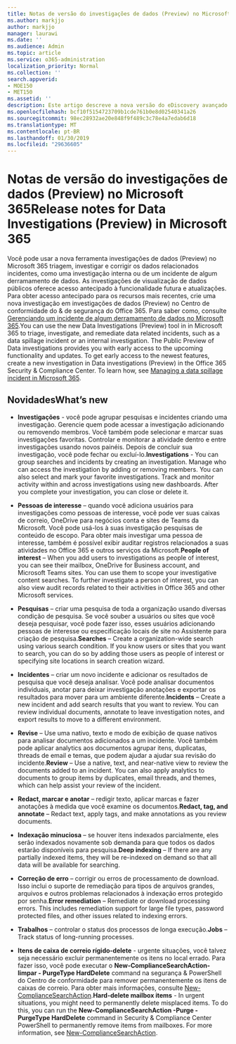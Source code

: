 ```yaml
---
title: Notas de versão do investigações de dados (Preview) no Microsoft 365
ms.author: markjjo
author: markjjo
manager: laurawi
ms.date: ''
ms.audience: Admin
ms.topic: article
ms.service: o365-administration
localization_priority: Normal
ms.collection: ''
search.appverid:
- MOE150
- MET150
ms.assetid: ''
description: Este artigo descreve a nova versão do eDiscovery avançado (Preview) no Microsoft 365.
ms.openlocfilehash: bcf10f5154723709b1cde761b0e8d02540341a26
ms.sourcegitcommit: 98ec28932ae20e848f9f489c3c78e4a7edab6d18
ms.translationtype: MT
ms.contentlocale: pt-BR
ms.lasthandoff: 01/30/2019
ms.locfileid: "29636605"
---
```

# <a name="release-notes-for-data-investigations-preview-in-microsoft-365"></a><span data-ttu-id="66996-103">Notas de versão do investigações de dados (Preview) no Microsoft 365</span><span class="sxs-lookup"><span data-stu-id="66996-103">Release notes for Data Investigations (Preview) in Microsoft 365</span></span>

<span data-ttu-id="66996-p101">Você pode usar a nova ferramenta investigações de dados (Preview) no Microsoft 365 triagem, investigar e corrigir os dados relacionados incidentes, como uma investigação interna ou de um incidente de algum derramamento de dados. As investigações de visualização de dados públicos oferece acesso antecipado à funcionalidade futura e atualizações. Para obter acesso antecipado para os recursos mais recentes, crie uma nova investigação em investigações de dados (Preview) no Centro de conformidade do & de segurança do Office 365. Para saber como, consulte [Gerenciando um incidente de algum derramamento de dados no Microsoft 365](manage-data-spillage-incidents.md).</span><span class="sxs-lookup"><span data-stu-id="66996-p101">You can use the new Data Investigations (Preview) tool in in Microsoft 365 to triage, investigate, and remediate data related incidents, such as a data spillage incident or an internal investigation. The Public Preview of Data investigations provides you with early access to the upcoming functionality and updates. To get early access to the newest features, create a new investigation in Data investigations (Preview) in the Office 365 Security & Compliance Center. To learn how, see [Managing a data spillage incident in Microsoft 365](manage-data-spillage-incidents.md).</span></span>

## <a name="whats-new"></a><span data-ttu-id="66996-108">Novidades</span><span class="sxs-lookup"><span data-stu-id="66996-108">What’s new</span></span> 

- <span data-ttu-id="66996-p102">**Investigações** - você pode agrupar pesquisas e incidentes criando uma investigação. Gerencie quem pode acessar a investigação adicionando ou removendo membros.  Você também pode selecionar e marcar suas investigações favoritas. Controlar e monitorar a atividade dentro e entre investigações usando novos painéis. Depois de concluir sua investigação, você pode fechar ou excluí-lo.</span><span class="sxs-lookup"><span data-stu-id="66996-p102">**Investigations** - You can group searches and incidents by creating an investigation. Manage who can access the investigation by adding or removing members.  You can also select and mark your favorite investigations. Track and monitor activity within and across investigations using new dashboards. After you complete your investigation, you can close or delete it.</span></span>

- <span data-ttu-id="66996-p103">**Pessoas de interesse** – quando você adiciona usuários para investigações como pessoas de interesse, você pode ver suas caixas de correio, OneDrive para negócios conta e sites de Teams da Microsoft. Você pode usá-los à suas investigação pesquisas de conteúdo de escopo. Para obter mais investigar uma pessoa de interesse, também é possível exibir auditar registros relacionados a suas atividades no Office 365 e outros serviços da Microsoft.</span><span class="sxs-lookup"><span data-stu-id="66996-p103">**People of interest** – When you add users to investigations as people of interest, you can see their mailbox, OneDrive for Business account, and Microsoft Teams sites. You can use them to scope your investigative content searches. To further investigate a person of interest, you can also view audit records related to their activities in Office 365 and other Microsoft services.</span></span>

- <span data-ttu-id="66996-p104">**Pesquisas** – criar uma pesquisa de toda a organização usando diversas condição de pesquisa. Se você souber a usuários ou sites que você deseja pesquisar, você pode fazer isso, esses usuários adicionando pessoas de interesse ou especificação locais de site no Assistente para criação de pesquisa.</span><span class="sxs-lookup"><span data-stu-id="66996-p104">**Searches** – Create a organization-wide search using various search condition. If you know users or sites that you want to search, you can do so by adding those users as people of interest or specifying site locations in search creation wizard.</span></span> 

- <span data-ttu-id="66996-p105">**Incidentes** – criar um novo incidente e adicionar os resultados de pesquisa que você deseja analisar. Você pode analisar documentos individuais, anotar para deixar investigação anotações e exportar os resultados para mover para um ambiente diferente.</span><span class="sxs-lookup"><span data-stu-id="66996-p105">**Incidents** – Create a new incident and add search results that you want to review. You can review individual documents, annotate to leave investigation notes, and export results to move to a different environment.</span></span> 

- <span data-ttu-id="66996-p106">**Revise** – Use uma nativo, texto e modo de exibição de quase nativos para analisar documentos adicionados a um incidente. Você também pode aplicar analytics aos documentos agrupar itens, duplicatas, threads de email e temas, que podem ajudar a ajudar sua revisão do incidente.</span><span class="sxs-lookup"><span data-stu-id="66996-p106">**Review** – Use a native, text, and near-native view to review the documents added to an incident. You can also apply analytics to documents to group items by duplicates, email threads, and themes, which can help assist your review of the incident.</span></span> 

- <span data-ttu-id="66996-123">**Redact, marcar e anotar** – redigir texto, aplicar marcas e fazer anotações à medida que você examine os documentos.</span><span class="sxs-lookup"><span data-stu-id="66996-123">**Redact, tag, and annotate** – Redact text, apply tags, and make annotations as you review documents.</span></span>
  
- <span data-ttu-id="66996-124">**Indexação minuciosa** – se houver itens indexados parcialmente, eles serão indexados novamente sob demanda para que todos os dados estarão disponíveis para pesquisa.</span><span class="sxs-lookup"><span data-stu-id="66996-124">**Deep indexing** – If there are any partially indexed items, they will be re-indexed on demand so that all data will be available for searching.</span></span>

- <span data-ttu-id="66996-p107">**Correção de erro** – corrigir ou erros de processamento de download. Isso inclui o suporte de remediação para tipos de arquivos grandes, arquivos e outros problemas relacionados à indexação erros protegido por senha.</span><span class="sxs-lookup"><span data-stu-id="66996-p107">**Error remediation** – Remediate or download processing errors. This includes remediation support for large file types, password protected files, and other issues related to indexing errors.</span></span> 

- <span data-ttu-id="66996-127">**Trabalhos** – controlar o status dos processos de longa execução.</span><span class="sxs-lookup"><span data-stu-id="66996-127">**Jobs** – Track status of long-running processes.</span></span>

- <span data-ttu-id="66996-p108">**Itens de caixa de correio rígido-delete** - urgente situações, você talvez seja necessário excluir permanentemente os itens no local errado. Para fazer isso, você pode executar o **New-ComplianceSearchAction-limpar - PurgeType HardDelete** command na segurança & PowerShell do Centro de conformidade para remover permanentemente os itens de caixas de correio. Para obter mais informações, consulte [New-ComplianceSearchAction](https://docs.microsoft.com/powershell/module/exchange/policy-and-compliance-content-search/new-compliancesearchaction).</span><span class="sxs-lookup"><span data-stu-id="66996-p108">**Hard-delete mailbox items** - In urgent situations, you might need to permanently delete misplaced items. To do this, you can run the **New-ComplianceSearchAction -Purge -PurgeType HardDelete** command in Security & Compliance Center PowerShell to permanently remove items from mailboxes. For more information, see [New-ComplianceSearchAction](https://docs.microsoft.com/powershell/module/exchange/policy-and-compliance-content-search/new-compliancesearchaction).</span></span>
